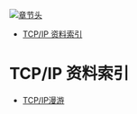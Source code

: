 [![章节头](https://parg.co/UGo)](https://parg.co/b4z) 
 - [TCP/IP 资料索引](#tcpip-%E8%B5%84%E6%96%99%E7%B4%A2%E5%BC%95) 

# TCP/IP 资料索引

- [TCP/IP漫游](http://blog.mrriddler.com/2017/01/13/TCP:IP%E6%BC%AB%E6%B8%B8/)